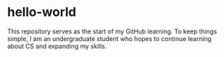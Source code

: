 # hello-world
This repository serves as the start of my GitHub learning.
To keep things simple, I am an undergraduate student who hopes to continue learning about CS and expanding my skills.
